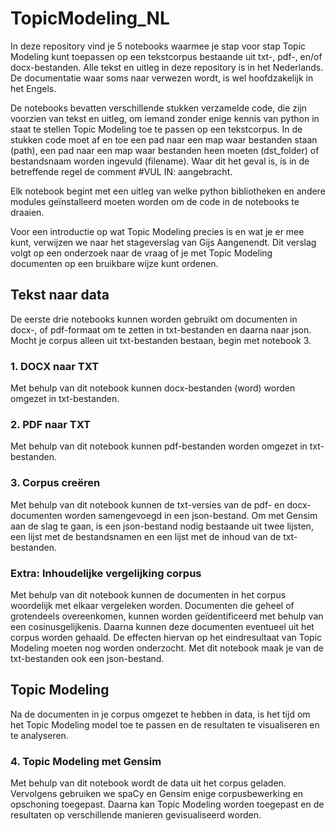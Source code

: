 # TopicModeling_NL
In deze repository vind je 5 notebooks waarmee je stap voor stap Topic Modeling kunt toepassen op een tekstcorpus bestaande uit txt-, pdf-, en/of docx-bestanden.
Alle tekst en uitleg in deze repository is in het Nederlands. De documentatie waar soms naar verwezen wordt, is wel hoofdzakelijk in het Engels. 

De notebooks bevatten verschillende stukken verzamelde code, die zijn voorzien van tekst en uitleg, om iemand zonder enige kennis van python in staat te stellen Topic Modeling toe te passen op een tekstcorpus. In de stukken code moet af en toe een pad naar een map waar bestanden staan (path), een pad naar een map waar bestanden heen moeten (dst_folder) of bestandsnaam worden ingevuld (filename). Waar dit het geval is, is in de betreffende regel de comment #VUL IN: aangebracht.

Elk notebook begint met een uitleg van welke python bibliotheken en andere modules geïnstalleerd moeten worden om de code in de notebooks te draaien. 

Voor een introductie op wat Topic Modeling precies is en wat je er mee kunt, verwijzen we naar het stageverslag van Gijs Aangenendt. Dit verslag volgt op een onderzoek naar de vraag of je met Topic Modeling documenten op een bruikbare wijze kunt ordenen.

## Tekst naar data
De eerste drie notebooks kunnen worden gebruikt om documenten in docx-, of pdf-formaat om te zetten in txt-bestanden en daarna naar json. Mocht je corpus alleen uit txt-bestanden bestaan, begin met notebook 3.
### 1. DOCX naar TXT
Met behulp van dit notebook kunnen docx-bestanden (word) worden omgezet in txt-bestanden. 
### 2. PDF naar TXT
Met behulp van dit notebook kunnen pdf-bestanden worden omgezet in txt-bestanden.
### 3. Corpus creëren
Met behulp van dit notebook kunnen de txt-versies van de pdf- en docx-documenten worden samengevoegd in een json-bestand. Om met Gensim aan de slag te gaan, is een json-bestand nodig bestaande uit twee lijsten, een lijst met de bestandsnamen en een lijst met de inhoud van de txt-bestanden.
### Extra: Inhoudelijke vergelijking corpus
Met behulp van dit notebook kunnen de documenten in het corpus woordelijk met elkaar vergeleken worden. Documenten die geheel of grotendeels overeenkomen, kunnen worden geïdentificeerd met behulp van een cosinusgelijkenis. Daarna kunnen deze documenten eventueel uit het corpus worden gehaald. De effecten hiervan op het eindresultaat van Topic Modeling moeten nog worden onderzocht. Met dit notebook maak je van de txt-bestanden ook een json-bestand.

## Topic Modeling
Na de documenten in je corpus omgezet te hebben in data, is het tijd om het Topic Modeling model toe te passen en de resultaten te visualiseren en te analyseren.
### 4. Topic Modeling met Gensim
Met behulp van dit notebook wordt de data uit het corpus geladen. Vervolgens gebruiken we spaCy en Gensim enige corpusbewerking en opschoning toegepast. Daarna kan Topic Modeling worden toegepast en de resultaten op verschillende manieren gevisualiseerd worden.
